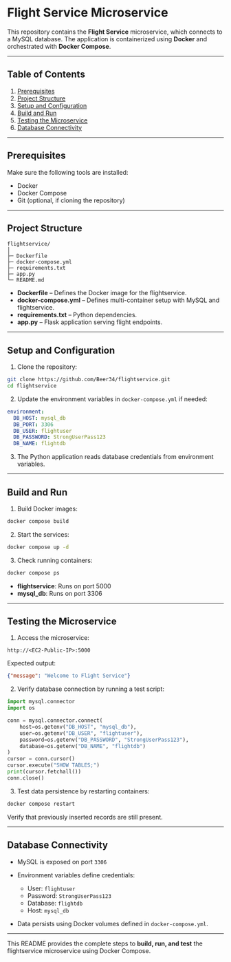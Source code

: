 # Flight Service Microservice

This repository contains the **Flight Service** microservice, which connects to a MySQL database. The application is containerized using **Docker** and orchestrated with **Docker Compose**.

---

## Table of Contents

1. [Prerequisites](#prerequisites)
2. [Project Structure](#project-structure)
3. [Setup and Configuration](#setup-and-configuration)
4. [Build and Run](#build-and-run)
5. [Testing the Microservice](#testing-the-microservice)
6. [Database Connectivity](#database-connectivity)

---

## Prerequisites

Make sure the following tools are installed:

* Docker
* Docker Compose
* Git (optional, if cloning the repository)

---

## Project Structure

```
flightservice/
│
├─ Dockerfile
├─ docker-compose.yml
├─ requirements.txt
├─ app.py
└─ README.md
```

* **Dockerfile** – Defines the Docker image for the flightservice.
* **docker-compose.yml** – Defines multi-container setup with MySQL and flightservice.
* **requirements.txt** – Python dependencies.
* **app.py** – Flask application serving flight endpoints.

---

## Setup and Configuration

1. Clone the repository:

```bash
git clone https://github.com/Beer34/flightservice.git
cd flightservice
```

2. Update the environment variables in `docker-compose.yml` if needed:

```yaml
environment:
  DB_HOST: mysql_db
  DB_PORT: 3306
  DB_USER: flightuser
  DB_PASSWORD: StrongUserPass123
  DB_NAME: flightdb
```

3. The Python application reads database credentials from environment variables.

---

## Build and Run

1. Build Docker images:

```bash
docker compose build
```

2. Start the services:

```bash
docker compose up -d
```

3. Check running containers:

```bash
docker compose ps
```

* **flightservice**: Runs on port 5000
* **mysql_db**: Runs on port 3306

---

## Testing the Microservice

1. Access the microservice:

```
http://<EC2-Public-IP>:5000
```

Expected output:

```json
{"message": "Welcome to Flight Service"}
```

2. Verify database connection by running a test script:

```python
import mysql.connector
import os

conn = mysql.connector.connect(
    host=os.getenv("DB_HOST", "mysql_db"),
    user=os.getenv("DB_USER", "flightuser"),
    password=os.getenv("DB_PASSWORD", "StrongUserPass123"),
    database=os.getenv("DB_NAME", "flightdb")
)
cursor = conn.cursor()
cursor.execute("SHOW TABLES;")
print(cursor.fetchall())
conn.close()
```

3. Test data persistence by restarting containers:

```bash
docker compose restart
```

Verify that previously inserted records are still present.

---

## Database Connectivity

* MySQL is exposed on port `3306`

* Environment variables define credentials:

  * User: `flightuser`
  * Password: `StrongUserPass123`
  * Database: `flightdb`
  * Host: `mysql_db`

* Data persists using Docker volumes defined in `docker-compose.yml`.

---

This README provides the complete steps to **build, run, and test** the flightservice microservice using Docker Compose.
